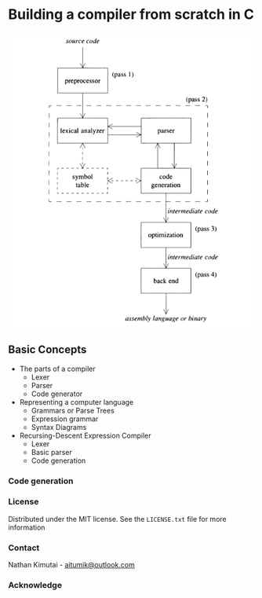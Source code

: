 # Building a compiler from scratch in C

![Compiler Structure](/images/compiler.png)

## Basic Concepts
* The parts of a compiler
  * Lexer
  * Parser
  * Code generator
* Representing a computer language
  * Grammars or Parse Trees
  * Expression grammar
  * Syntax Diagrams
* Recursing-Descent Expression Compiler
  * Lexer
  * Basic parser
  * Code generation

### Code generation

### License
Distributed under the MIT license. See the `LICENSE.txt` file for more
information

### Contact
Nathan Kimutai - aitumik@outlook.com


### Acknowledge


